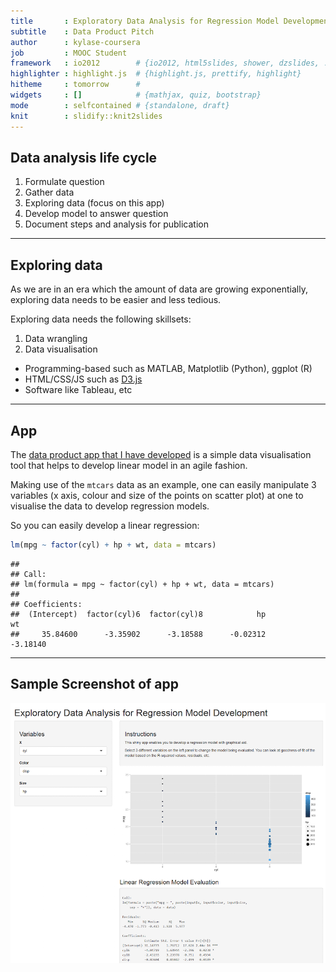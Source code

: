 ```yaml
---
title       : Exploratory Data Analysis for Regression Model Development
subtitle    : Data Product Pitch
author      : kylase-coursera
job         : MOOC Student
framework   : io2012        # {io2012, html5slides, shower, dzslides, ...}
highlighter : highlight.js  # {highlight.js, prettify, highlight}
hitheme     : tomorrow      # 
widgets     : []            # {mathjax, quiz, bootstrap}
mode        : selfcontained # {standalone, draft}
knit        : slidify::knit2slides
---
```


## Data analysis life cycle

1. Formulate question
2. Gather data
3. Exploring data (focus on this app)
4. Develop model to answer question
5. Document steps and analysis for publication

---
## Exploring data

As we are in an era which the amount of data are growing exponentially, exploring data needs to be easier and less tedious. 

Exploring data needs the following skillsets:

1. Data wrangling
2. Data visualisation
  - Programming-based such as MATLAB, Matplotlib (Python), ggplot (R)
  - HTML/CSS/JS such as [D3.js](http://d3js.org)
  - Software like Tableau, etc

---
## App

The [data product app that I have developed](https://kylase-coursera.shinyapps.io/Project/) is a simple data visualisation tool that helps to develop linear model in an agile fashion.

Making use of the `mtcars` data as an example, one can easily manipulate 3 variables (x axis, colour and size of the points on scatter plot) at one to visualise the data to develop regression models.

So you can easily develop a linear regression:

```r
lm(mpg ~ factor(cyl) + hp + wt, data = mtcars)
```

```
## 
## Call:
## lm(formula = mpg ~ factor(cyl) + hp + wt, data = mtcars)
## 
## Coefficients:
##  (Intercept)  factor(cyl)6  factor(cyl)8            hp            wt  
##     35.84600      -3.35902      -3.18588      -0.02312      -3.18140
```

---
## Sample Screenshot of app

![sample screenshot from app](assets/img/ss.PNG)
